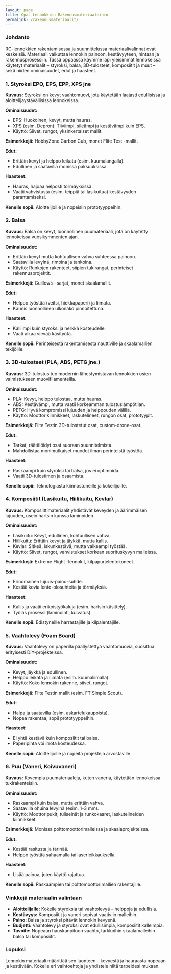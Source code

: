 ```yaml
---
layout: page
title: Opas Lennokkien Rakennusmateriaaleihin
permalink: /rakennusmateriaalit/
---
```



### Johdanto

RC-lennokkien rakentamisessa ja suunnittelussa materiaalivalinnat ovat keskeisiä. Materiaali vaikuttaa lennokin painoon, kestävyyteen, hintaan ja rakennusprosessiin. Tässä oppaassa käymme läpi yleisimmät lennokeissa käytetyt materiaalit – styroksi, balsa, 3D-tulosteet, komposiitit ja muut – sekä niiden ominaisuudet, edut ja haasteet.

### 1. Styroksi EPO, EPS, EPP, XPS jne

**Kuvaus:** Styroksi on kevyt vaahtomuovi, jota käytetään laajasti edullisissa ja aloittelijaystävällisissä lennokeissa.

**Ominaisuudet:**

* EPS: Huokoinen, kevyt, mutta hauras.
* XPS (esim. Depron): Tiiviimpi, sileämpi ja kestävämpi kuin EPS.
* Käyttö: Siivet, rungot, yksinkertaiset mallit.

**Esimerkkejä:** HobbyZone Carbon Cub, monet Flite Test -mallit.

**Edut:**

* Erittäin kevyt ja helppo leikata (esim. kuumalangalla).
* Edullinen ja saatavilla monissa paksuuksissa.

**Haasteet:**

* Hauras, hajoaa helposti törmäyksissä.
* Vaatii vahvistusta (esim. teippiä tai lasikuitua) kestävyyden parantamiseksi.

**Kenelle sopii:** Aloittelijoille ja nopeisiin prototyyppeihin.

### 2. Balsa

**Kuvaus:** Balsa on kevyt, luonnollinen puumateriaali, jota on käytetty lennokeissa vuosikymmenten ajan.

**Ominaisuudet:**

* Erittäin kevyt mutta kohtuullisen vahva suhteessa painoon.
* Saatavilla levyinä, rimoina ja tankoina.
* Käyttö: Runkojen rakenteet, siipien tukirangat, perinteiset rakennusprojektit.

**Esimerkkejä:** Guillow’s -sarjat, monet skaalamallit.

**Edut:**

* Helppo työstää (veitsi, hiekkapaperi) ja liimata.
* Kaunis luonnollinen ulkonäkö pinnoitettuna.

**Haasteet:**

* Kalliimpi kuin styroksi ja herkkä kosteudelle.
* Vaati aikaa vievää käsityötä.

**Kenelle sopii:** Perinteisestä rakentamisesta nauttiville ja skaalamallien tekijöille.

### 3. 3D-tulosteet (PLA, ABS, PETG jne.)

**Kuvaus:** 3D-tulostus tuo modernin lähestymistavan lennokkien osien valmistukseen muovifilamenteilla.

**Ominaisuudet:**

* PLA: Kevyt, helppo tulostaa, mutta hauras.
* ABS: Kestävämpi, mutta vaatii korkeamman tulostuslämpötilan.
* PETG: Hyvä kompromissi lujuuden ja helppouden välillä.
* Käyttö: Moottorikiinnikkeet, laskutelineet, rungon osat, prototyypit.

**Esimerkkejä:** Flite Testin 3D-tulostetut osat, custom-drone-osat.

**Edut:**

* Tarkat, räätälöidyt osat suoraan suunnitelmista.
* Mahdollistaa monimutkaiset muodot ilman perinteistä työstöä.

**Haasteet:**

* Raskaampi kuin styroksi tai balsa, jos ei optimoida.
* Vaatii 3D-tulostimen ja osaamista.

**Kenelle sopii:** Teknologiasta kiinnostuneille ja kokeilijoille.

### 4. Komposiitit (Lasikuitu, Hiilikuitu, Kevlar)

**Kuvaus:** Komposiittimateriaalit yhdistävät keveyden ja äärimmäisen lujuuden, usein hartsin kanssa laminoiden.

**Ominaisuudet:**

* Lasikuitu: Kevyt, edullinen, kohtuullisen vahva.
* Hiilikuitu: Erittäin kevyt ja jäykkä, mutta kallis.
* Kevlar: Sitkeä, iskunkestävä, mutta vaikeampi työstää.
* Käyttö: Siivet, rungot, vahvistukset korkean suorituskyvyn malleissa.

**Esimerkkejä:** Extreme Flight -lennokit, kilpapurjelentokoneet.

**Edut:**

* Erinomainen lujuus-paino-suhde.
* Kestää kovia lento-olosuhteita ja törmäyksiä.

**Haasteet:**

* Kallis ja vaatii erikoistyökaluja (esim. hartsin käsittely).
* Työläs prosessi (laminointi, kuivatus).

**Kenelle sopii:** Edistyneille harrastajille ja kilpalentäjille.

### 5. Vaahtolevy (Foam Board)

**Kuvaus:** Vaahtolevy on paperilla päällystettyä vaahtomuovia, suosittua erityisesti DIY-projekteissa.

**Ominaisuudet:**

* Kevyt, jäykkä ja edullinen.
* Helppo leikata ja liimata (esim. kuumaliimalla).
* Käyttö: Koko lennokin rakenne, siivet, rungot.

**Esimerkkejä:** Flite Testin mallit (esim. FT Simple Scout).

**Edut:**

* Halpa ja saatavilla (esim. askartelukaupoista).
* Nopea rakentaa, sopii prototyyppeihin.

**Haasteet:**

* Ei yhtä kestävä kuin komposiitit tai balsa.
* Paperipinta voi irrota kosteudessa.

**Kenelle sopii:** Aloittelijoille ja nopeita projekteja arvostaville.

### 6. Puu (Vaneri, Koivuvaneri)

**Kuvaus:** Kovempia puumateriaaleja, kuten vaneria, käytetään lennokeissa tukirakenteisiin.

**Ominaisuudet:**

* Raskaampi kuin balsa, mutta erittäin vahva.
* Saatavilla ohuina levyinä (esim. 1–3 mm).
* Käyttö: Moottoripukit, tuliseinät ja runkokaaret, laskutelineiden kiinnikkeet.

**Esimerkkejä:** Monissa polttomoottorimalleissa ja skaalaprojekteissa.

**Edut:**

* Kestää rasitusta ja tärinää.
* Helppo työstää sahaamalla tai laserleikkauksella.

**Haasteet:**

* Lisää painoa, joten käyttö rajattua.

**Kenelle sopii:** Raskaampien tai polttomoottorimallien rakentajille.

### Vinkkejä materiaalin valintaan

* **Aloittelijalle:** Kokeile styroksia tai vaahtolevyä – helppoja ja edullisia.
* **Kestävyys:** Komposiitit ja vaneri sopivat vaativiin malleihin.
* **Paino:** Balsa ja styroksi pitävät lennokin kevyenä.
* **Budjetti:** Vaahtolevy ja styroksi ovat edullisimpia, komposiitit kalleimpia.
* **Tavoite:** Nopeaan hauskanpitoon vaahto, tarkkoihin skaalamalleihin balsa tai komposiitit.

### Lopuksi

Lennokin materiaali määrittää sen luonteen – kevyestä ja hauraasta nopeaan ja kestävään. Kokeile eri vaihtoehtoja ja yhdistele niitä tarpeidesi mukaan.
